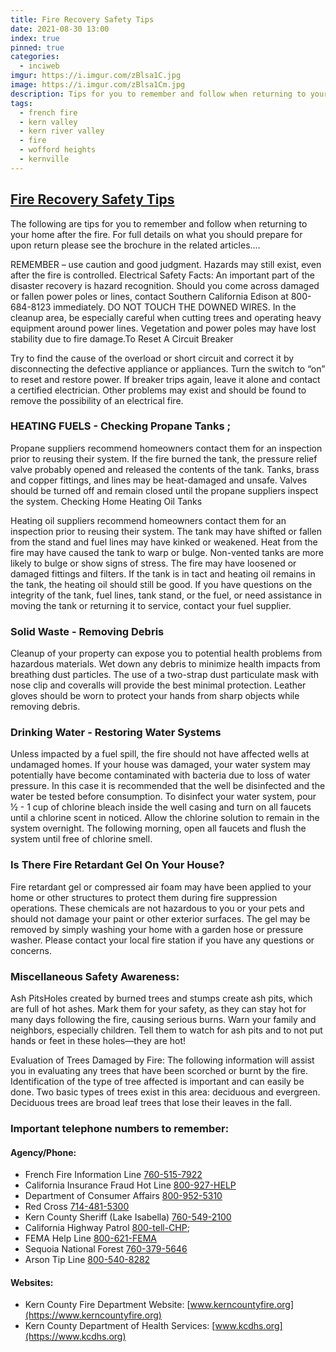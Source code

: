 ```yaml
---
title: Fire Recovery Safety Tips
date: 2021-08-30 13:00
index: true
pinned: true
categories:
  - inciweb
imgur: https://i.imgur.com/zBlsa1C.jpg
image: https://i.imgur.com/zBlsa1Cm.jpg
description: Tips for you to remember and follow when returning to your home after the fire
tags:
  - french fire
  - kern valley
  - kern river valley
  - fire
  - wofford heights
  - kernville
---
```

## [Fire Recovery Safety Tips](https://inciweb.nwcg.gov/incident/article/7813/65203/)
The following are tips for you to remember and follow when returning to your home after the fire. For full details on what you should prepare for upon return please see the brochure in the related articles....
 
REMEMBER – use caution and good judgment. Hazards may still exist, even after the fire is controlled.
Electrical Safety Facts: An important part of the disaster recovery is hazard recognition. Should you come across damaged or fallen power poles or lines, contact Southern California Edison at 800-684-8123 immediately. DO NOT TOUCH THE DOWNED WIRES. In the cleanup area, be especially careful when cutting trees and operating heavy equipment around power lines. Vegetation and power poles may have lost stability due to fire damage.To Reset A Circuit Breaker
 
Try to find the cause of the overload or short circuit and correct it by disconnecting the defective appliance or appliances. Turn the switch to “on” to reset and restore power. If breaker trips again, leave it alone and contact a certified electrician. Other problems may exist and should be found to remove the possibility of an electrical fire.
 
### HEATING FUELS - Checking Propane Tanks ;
Propane suppliers recommend homeowners contact them for an inspection prior to reusing their system. If the fire burned the tank, the pressure relief valve probably opened and released the contents of the tank. Tanks, brass and copper fittings, and lines may be heat-damaged and unsafe. Valves should be turned off and remain closed until the propane suppliers inspect the system.
Checking Home Heating Oil Tanks
 
Heating oil suppliers recommend homeowners contact them for an inspection prior to reusing their system. The tank may have shifted or fallen from the stand and fuel lines may have kinked or weakened. Heat from the fire may have caused the tank to warp or bulge. Non-vented tanks are more likely to bulge or show signs of stress. The fire may have loosened or damaged fittings and filters. If the tank is in tact and heating oil remains in the tank, the heating oil should still be good. If you have questions on the integrity of the tank, fuel lines, tank stand, or the fuel, or need assistance in moving the tank or returning it to service, contact your fuel supplier.

### Solid Waste - Removing Debris
Cleanup of your property can expose you to potential health problems from hazardous materials. Wet down any debris to minimize health impacts from breathing dust particles. The use of a two-strap dust particulate mask with nose clip and coveralls will provide the best minimal protection. Leather gloves should be worn to protect your hands from sharp objects while removing debris. 

### Drinking Water - Restoring Water Systems
Unless impacted by a fuel spill, the fire should not have affected wells at undamaged homes. If your house was damaged, your water system may potentially have become contaminated with bacteria due to loss of water pressure. In this case it is recommended that the well be disinfected and the water be tested before consumption. To disinfect your water system, pour ½ - 1 cup of chlorine bleach inside the well casing and turn on all faucets until a chlorine scent in noticed. Allow the chlorine solution to remain in the system overnight. The following morning, open all faucets and flush the system until free of chlorine smell.

### Is There Fire Retardant Gel On Your House?
Fire retardant gel or compressed air foam may have been applied to your home or other structures to protect them during fire suppression operations. These chemicals are not hazardous to you or your pets and should not damage your paint or other exterior surfaces. The gel may be removed by simply washing your home with a garden hose or pressure washer. Please contact your local fire station if you have any questions or concerns.
 
### Miscellaneous Safety Awareness: 
Ash PitsHoles created by burned trees and stumps create ash pits, which are full of hot ashes. Mark them for your safety, as they can stay hot for many days following the fire, causing serious burns. Warn your family and neighbors, especially children. Tell them to watch for ash pits and to not put hands or feet in these holes—they are hot!

Evaluation of Trees Damaged by Fire: The following information will assist you in evaluating any trees that have been scorched or burnt by the fire. Identification of the type of tree affected is important and can easily be done. Two basic types of trees exist in this area: deciduous and evergreen. Deciduous trees are broad leaf trees that lose their leaves in the fall. 

### Important telephone numbers to remember:
#### Agency/Phone:
- French Fire Information Line [760-515-7922](tel:+1-760-515-7922)
- California Insurance Fraud Hot Line [800-927-HELP](tel:+1-800-927-4357)
- Department of Consumer Affairs [800-952-5310](tel:+1-800-952-5310)
- Red Cross [714-481-5300](tel:+1-714-481-5300)
- Kern County Sheriff (Lake Isabella) [760-549-2100](tel:+1-760-549-2100)
- California Highway Patrol [800-tell-CHP](tel:+1-800-835-5247);
- FEMA Help Line [800-621-FEMA](tel:+1-800-621-3362)
- Sequoia National Forest [760-379-5646](tel:+1-760-379-5646)
- Arson Tip Line [800-540-8282](tel:+1-800-540-8282)

#### Websites:
- Kern County Fire Department Website: [www.kerncountyfire.org](https://www.kerncountyfire.org)
- Kern County Department of Health Services: [www.kcdhs.org](https://www.kcdhs.org)

